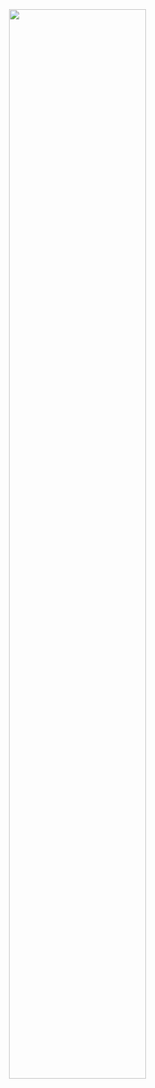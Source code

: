 
<div align="center">
  <img width="70%" src="https://user-images.githubusercontent.com/61476935/115627081-cbbf2400-a2d4-11eb-8f49-9b43a2ef42c2.jpg">
</div>  
